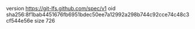 version https://git-lfs.github.com/spec/v1
oid sha256:8f1bab4451676fb6951bdec50ee7a12992a298b744c92cce74c48c3cf544e56e
size 726
